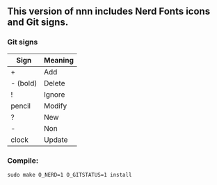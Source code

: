 ## This version of nnn includes Nerd Fonts icons and Git signs.

### Git signs

| Sign     | Meaning |
| -------- | ------- |
| +        | Add     |
| - (bold) | Delete  |
| !        | Ignore  |
| pencil   | Modify  |
| ?        | New     |
| -        | Non     |
| clock    | Update  |

### Compile:

```
sudo make O_NERD=1 O_GITSTATUS=1 install
```
